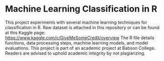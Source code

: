 # Machine Learning Classification in R
This project experiments with several machine learning techniques for classification in R.
Raw dataset is attached in this repository or can be found at this Kaggle page: https://www.kaggle.com/c/GiveMeSomeCredit/overview
The R file details functions, data processing steps, machine learning models, and model evaluations.
This project is part of an academic project at Babson College. Readers are advised to uphold academic integrity by not plagiarizing.
